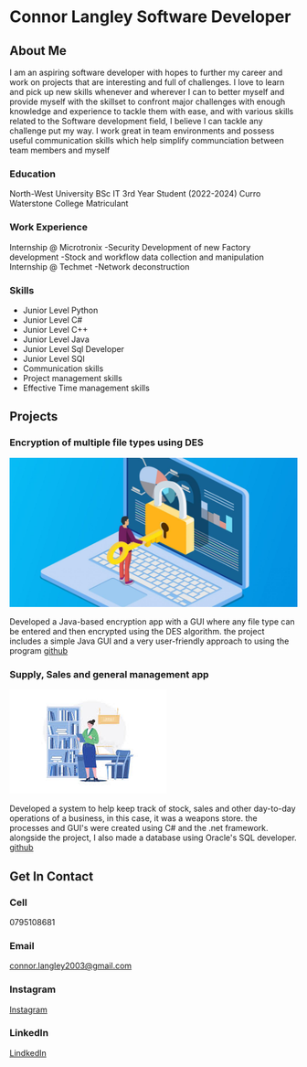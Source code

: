 # Connor Langley Software Developer

## About Me
I am an aspiring software developer with hopes to further my career and work on projects that are interesting and full of challenges. 
I love to learn and pick up new skills whenever and wherever I can to better myself and provide myself with the skillset to confront major challenges with enough knowledge and experience to tackle them with ease, and with various skills related to the Software development field, I believe I can tackle any challenge put my way. I work great in team environments and possess useful communication skills which help simplify communciation between team members and myself

### Education
North-West University BSc IT 3rd Year Student (2022-2024)
Curro Waterstone College Matriculant

### Work Experience
Internship @ Microtronix
-Security Development of new Factory development
-Stock and workflow data collection and manipulation
Internship @ Techmet 
-Network deconstruction 

### Skills
- Junior Level Python
- Junior Level C#
- Junior Level C++
- Junior Level Java
- Junior Level Sql Developer
- Junior Level SQl
- Communication skills
- Project management skills
- Effective Time management skills

## Projects
### Encryption of multiple file types using DES
![encryption image](/assets/images/encImage.jpg)


Developed a Java-based encryption app with a GUI where any file type can be entered and then encrypted using the DES algorithm. the project includes a simple Java GUI and a very user-friendly approach to using the program [github](https://github.com/ConnorLangley/CMPG-215-proj)

### Supply, Sales and general management app
![Stock image](/assets/images/stockCImage.jpeg)

Developed a system to help keep track of stock, sales and other day-to-day operations of a business, in this case, it was a weapons store. the processes and GUI's were created using C# and the .net framework. alongside the project, I also made a database using Oracle's SQL developer. [github](https://github.com/ConnorLangley/Weapon-Store)

## Get In Contact
### Cell
0795108681
### Email
connor.langley2003@gmail.com
### Instagram
[Instagram](https://www.instagram.com/the_corner35?igsh=ZW45d2s3OHYwejJr&utm_source=qr)
### LinkedIn
[LindkedIn](https://www.linkedin.com/in/connor-langley-428b9a256/)



